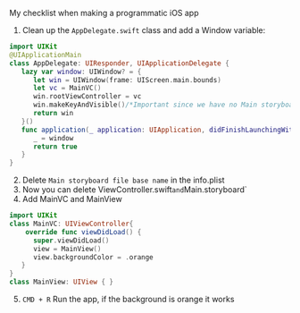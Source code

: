 My checklist when making a programmatic iOS app<!--more-->

1. Clean up the `AppDelegate.swift` class and add a Window variable:

```swift
import UIKit
@UIApplicationMain
class AppDelegate: UIResponder, UIApplicationDelegate {
   lazy var window: UIWindow? = {
      let win = UIWindow(frame: UIScreen.main.bounds)
      let vc = MainVC()
      win.rootViewController = vc
      win.makeKeyAndVisible()/*Important since we have no Main storyboard anymore*/
      return win
   }()
   func application(_ application: UIApplication, didFinishLaunchingWithOptions launchOptions: [UIApplication.LaunchOptionsKey: Any]?) -> Bool {
      _ = window
      return true
   }
}
```

2. Delete `Main storyboard file base name` in the info.plist
3. Now you can delete ViewController.swift` and `Main.storyboard`
4. Add MainVC and MainView

```swift
import UIKit
class MainVC: UIViewController{
	override func viewDidLoad() {
      super.viewDidLoad()
      view = MainView()
      view.backgroundColor = .orange
   }
}
class MainView: UIView { }
```

5. `CMD + R` Run the app, if the background is orange it works
